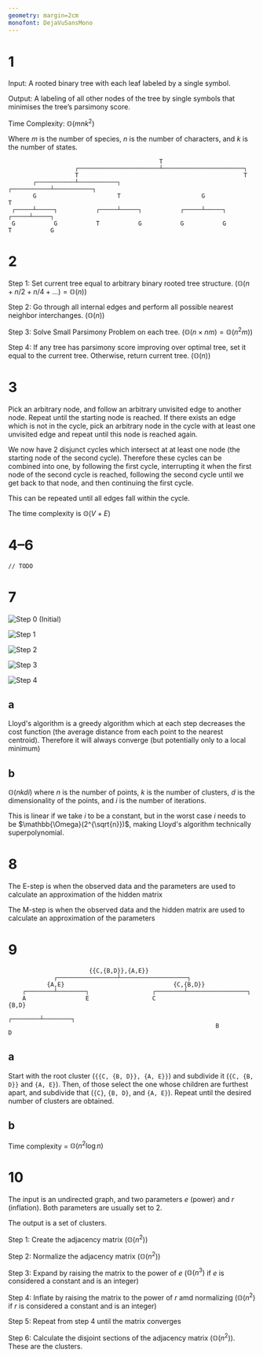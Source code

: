 ```yaml
---
geometry: margin=2cm
monofont: DejaVuSansMono
---
```


# 1

Input: A rooted binary tree with each leaf labeled
by a single symbol.

Output: A labeling of all other nodes of the tree
by single symbols that minimises the tree’s
parsimony score.

Time Complexity: $\mathbb{O}(mnk^2)$

Where $m$ is the number of species, $n$ is the number of characters, and $k$ is the number of states.

```
                                           T                                           
                   ┌───────────────────────┴───────────────────────┐                   
                   T                                               T                   
       ┌───────────┴───────────┐                       ┌───────────┴───────────┐       
       G                       T                       G                       T       
 ┌─────┴─────┐           ┌─────┴─────┐           ┌─────┴─────┐           ┌─────┴─────┐ 
 G           G           T           G           G           G           T           G 
 ```



# 2

Step 1: Set current tree equal to arbitrary binary rooted
tree structure. ($\mathbb{O}(n + n/2 + n/4 + ...) = \mathbb{O}(n)$)

Step 2: Go through all internal edges and perform all
possible nearest neighbor interchanges. ($\mathbb{O}(n)$)

Step 3: Solve Small Parsimony Problem on each tree. ($\mathbb{O}(n \times nm) = \mathbb{O}(n^2m)$)

Step 4: If any tree has parsimony score improving over
optimal tree, set it equal to the current tree.
Otherwise, return current tree. ($\mathbb{O}(n)$)

# 3

Pick an arbitrary node, and follow an arbitrary unvisited edge to another node. Repeat until the starting node is reached. If there exists an edge which is not in the cycle, pick an arbitrary node in the cycle with at least one unvisited edge and repeat until this node is reached again.

We now have 2 disjunct cycles which intersect at at least one node (the starting node of the second cycle). Therefore these cycles can be combined into one, by following the first cycle, interrupting it when the first node of the second cycle is reached, following the second cycle until we get back to that node, and then continuing the first cycle.

This can be repeated until all edges fall within the cycle.

The time complexity is $\mathbb{O}(V+E)$

# 4&ndash;6

`// TODO`

# 7

![Step 0 (Initial)](step0.png)

![Step 1](step1.png)

![Step 2](step2.png)

![Step 3](step3.png)

![Step 4](step4.png)

## a

Lloyd's algorithm is a greedy algorithm which at each step decreases the cost function (the average distance from each point to the nearest centroid). Therefore it will always converge (but potentially only to a local minimum)

## b

$\mathbb{O}(nkdi)$ where $n$ is the number of points, $k$ is the number of clusters, $d$ is the dimensionality of the points, and $i$ is the number of iterations.

This is linear if we take $i$ to be a constant, but in the worst case $i$ needs to be $\mathbb{\Omega}(2^{\sqrt{n}})$, making Lloyd's algorithm technically superpolynomial.

# 8

The E-step is when the observed data and the parameters are used to calculate an approximation of the hidden matrix

The M-step is when the observed data and the hidden matrix are used to calculate an approximation of the parameters

# 9
```
                       {{C,{B,D}},{A,E}}                                           
             ┌─────────────────┴───────────────────┐                               
           {A,E}                               {C,{B,D}}                 
    ┌────────┴────────┐                  ┌────────┴─────────────────┐              
    A                 E                  C                        {B,D}         
                                                           ┌────────┴────────┐     
                                                           B                 D  
```

## a

Start with the root cluster (`{{C, {B, D}}, {A, E}}`) and subdivide it (`{C, {B, D}}` and `{A, E}`). Then, of those select the one whose children are furthest apart, and subdivide that (`{C}`, `{B, D}`, and `{A, E}`). Repeat until the desired number of clusters are obtained.

## b

Time complexity = $\mathbb{O}(n^2\log n)$

# 10

The input is an undirected graph, and two parameters $e$ (power) and $r$ (inflation). Both parameters are usually set to 2.

The output is a set of clusters.

Step 1: Create the adjacency matrix ($\mathbb{O}(n^2)$)

Step 2: Normalize the adjacency matrix ($\mathbb{O}(n^2)$)

Step 3: Expand by raising the matrix to the power of $e$ ($\mathbb{O}(n^3)$ if $e$ is considered a constant and is an integer)

Step 4: Inflate by raising the matrix to the power of $r$ amd normalizing ($\mathbb{O}(n^2)$ if $r$ is considered a constant and is an integer)

Step 5: Repeat from step 4 until the matrix converges

Step 6: Calculate the disjoint sections of the adjacency matrix ($\mathbb{O}(n^2)$). These are the clusters.